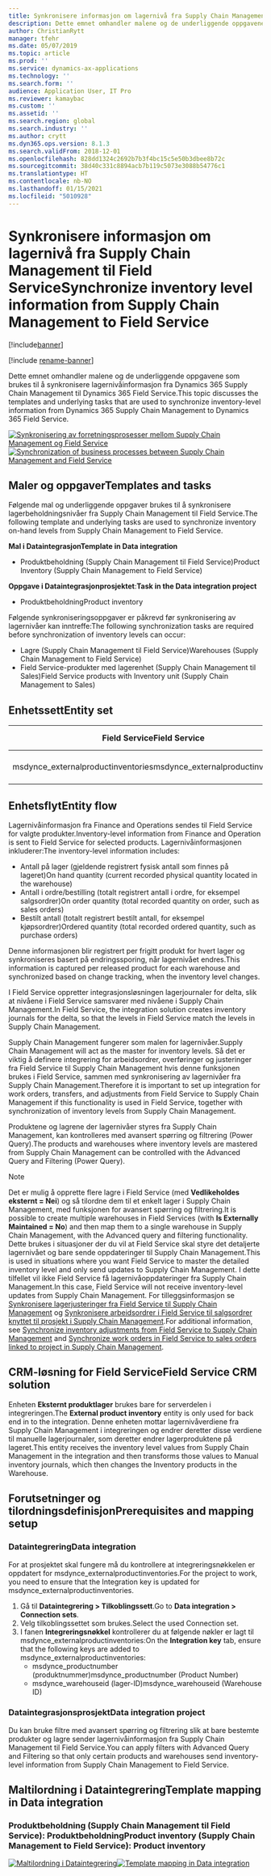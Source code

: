 ```yaml
---
title: Synkronisere informasjon om lagernivå fra Supply Chain Management til Field Service
description: Dette emnet omhandler malene og de underliggende oppgavene som brukes til å synkronisere lagernivåinformasjon fra Dynamics 365 Supply Chain Management til Dynamics 365 Field Service.
author: ChristianRytt
manager: tfehr
ms.date: 05/07/2019
ms.topic: article
ms.prod: ''
ms.service: dynamics-ax-applications
ms.technology: ''
ms.search.form: ''
audience: Application User, IT Pro
ms.reviewer: kamaybac
ms.custom: ''
ms.assetid: ''
ms.search.region: global
ms.search.industry: ''
ms.author: crytt
ms.dyn365.ops.version: 8.1.3
ms.search.validFrom: 2018-12-01
ms.openlocfilehash: 828dd1324c2692b7b3f4bc15c5e50b3dbee8b72c
ms.sourcegitcommit: 38d40c331c8894acb7b119c5073e3088b54776c1
ms.translationtype: HT
ms.contentlocale: nb-NO
ms.lasthandoff: 01/15/2021
ms.locfileid: "5010928"
---
```

# <a name="synchronize-inventory-level-information-from-supply-chain-management-to-field-service"></a><span data-ttu-id="49a39-103">Synkronisere informasjon om lagernivå fra Supply Chain Management til Field Service</span><span class="sxs-lookup"><span data-stu-id="49a39-103">Synchronize inventory level information from Supply Chain Management to Field Service</span></span> 

[!include[banner](../includes/banner.md)]

[!include [rename-banner](~/includes/cc-data-platform-banner.md)]

<span data-ttu-id="49a39-104">Dette emnet omhandler malene og de underliggende oppgavene som brukes til å synkronisere lagernivåinformasjon fra Dynamics 365 Supply Chain Management til Dynamics 365 Field Service.</span><span class="sxs-lookup"><span data-stu-id="49a39-104">This topic discusses the templates and underlying tasks that are used to synchronize inventory-level information from Dynamics 365 Supply Chain Management to Dynamics 365 Field Service.</span></span>

<span data-ttu-id="49a39-105">[![Synkronisering av forretningsprosesser mellom Supply Chain Management og Field Service](./media/FSOnHandOW.png)](./media/FSOnHandOW.png)</span><span class="sxs-lookup"><span data-stu-id="49a39-105">[![Synchronization of business processes between Supply Chain Management and Field Service](./media/FSOnHandOW.png)](./media/FSOnHandOW.png)</span></span>

## <a name="templates-and-tasks"></a><span data-ttu-id="49a39-106">Maler og oppgaver</span><span class="sxs-lookup"><span data-stu-id="49a39-106">Templates and tasks</span></span>
<span data-ttu-id="49a39-107">Følgende mal og underliggende oppgaver brukes til å synkronisere lagerbeholdningsnivåer fra Supply Chain Management til Field Service.</span><span class="sxs-lookup"><span data-stu-id="49a39-107">The following template and underlying tasks are used to synchronize inventory on-hand levels from Supply Chain Management to Field Service.</span></span>

<span data-ttu-id="49a39-108">**Mal i Dataintegrasjon**</span><span class="sxs-lookup"><span data-stu-id="49a39-108">**Template in Data integration**</span></span>
- <span data-ttu-id="49a39-109">Produktbeholdning (Supply Chain Management til Field Service)</span><span class="sxs-lookup"><span data-stu-id="49a39-109">Product Inventory (Supply Chain Management to Field Service)</span></span>
  
<span data-ttu-id="49a39-110">**Oppgave i Dataintegrasjonprosjektet**:</span><span class="sxs-lookup"><span data-stu-id="49a39-110">**Task in the Data integration project**</span></span>
- <span data-ttu-id="49a39-111">Produktbeholdning</span><span class="sxs-lookup"><span data-stu-id="49a39-111">Product inventory</span></span>

<span data-ttu-id="49a39-112">Følgende synkroniseringsoppgaver er påkrevd før synkronisering av lagernivåer kan inntreffe:</span><span class="sxs-lookup"><span data-stu-id="49a39-112">The following synchronization tasks are required before synchronization of inventory levels can occur:</span></span>
- <span data-ttu-id="49a39-113">Lagre (Supply Chain Management til Field Service)</span><span class="sxs-lookup"><span data-stu-id="49a39-113">Warehouses (Supply Chain Management to Field Service)</span></span> 
- <span data-ttu-id="49a39-114">Field Service-produkter med lagerenhet (Supply Chain Management til Sales)</span><span class="sxs-lookup"><span data-stu-id="49a39-114">Field Service products with Inventory unit (Supply Chain Management to Sales)</span></span> 

## <a name="entity-set"></a><span data-ttu-id="49a39-115">Enhetssett</span><span class="sxs-lookup"><span data-stu-id="49a39-115">Entity set</span></span>

| <span data-ttu-id="49a39-116">Field Service</span><span class="sxs-lookup"><span data-stu-id="49a39-116">Field Service</span></span>                      | <span data-ttu-id="49a39-117">Forsyningskjedeadministrasjon</span><span class="sxs-lookup"><span data-stu-id="49a39-117">Supply Chain Management</span></span>                |
|------------------------------------|----------------------------------------|
| <span data-ttu-id="49a39-118">msdynce_externalproductinventories</span><span class="sxs-lookup"><span data-stu-id="49a39-118">msdynce_externalproductinventories</span></span> | <span data-ttu-id="49a39-119">Dataverse-lagerbeholdning etter lager</span><span class="sxs-lookup"><span data-stu-id="49a39-119">Dataverse inventory on-hand by warehouse</span></span>     |

## <a name="entity-flow"></a><span data-ttu-id="49a39-120">Enhetsflyt</span><span class="sxs-lookup"><span data-stu-id="49a39-120">Entity flow</span></span>
<span data-ttu-id="49a39-121">Lagernivåinformasjon fra Finance and Operations sendes til Field Service for valgte produkter.</span><span class="sxs-lookup"><span data-stu-id="49a39-121">Inventory-level information from Finance and Operation is sent to Field Service for selected products.</span></span> <span data-ttu-id="49a39-122">Lagernivåinformasjonen inkluderer:</span><span class="sxs-lookup"><span data-stu-id="49a39-122">The inventory-level information includes:</span></span> 
- <span data-ttu-id="49a39-123">Antall på lager (gjeldende registrert fysisk antall som finnes på lageret)</span><span class="sxs-lookup"><span data-stu-id="49a39-123">On hand quantity (current recorded physical quantity located in the warehouse)</span></span>
- <span data-ttu-id="49a39-124">Antall i ordre/bestilling (totalt registrert antall i ordre, for eksempel salgsordrer)</span><span class="sxs-lookup"><span data-stu-id="49a39-124">On order quantity (total recorded quantity on order, such as sales orders)</span></span>
- <span data-ttu-id="49a39-125">Bestilt antall (totalt registrert bestilt antall, for eksempel kjøpsordrer)</span><span class="sxs-lookup"><span data-stu-id="49a39-125">Ordered quantity (total recorded ordered quantity, such as purchase orders)</span></span>

<span data-ttu-id="49a39-126">Denne informasjonen blir registrert per frigitt produkt for hvert lager og synkroniseres basert på endringssporing, når lagernivået endres.</span><span class="sxs-lookup"><span data-stu-id="49a39-126">This information is captured per released product for each warehouse and synchronized based on change tracking, when the inventory level changes.</span></span>

<span data-ttu-id="49a39-127">I Field Service oppretter integrasjonsløsningen lagerjournaler for delta, slik at nivåene i Field Service samsvarer med nivåene i Supply Chain Management.</span><span class="sxs-lookup"><span data-stu-id="49a39-127">In Field Service, the integration solution creates inventory journals for the delta, so that the levels in Field Service match the levels in Supply Chain Management.</span></span>

<span data-ttu-id="49a39-128">Supply Chain Management fungerer som malen for lagernivåer.</span><span class="sxs-lookup"><span data-stu-id="49a39-128">Supply Chain Management will act as the master for inventory levels.</span></span> <span data-ttu-id="49a39-129">Så det er viktig å definere integrering for arbeidsordrer, overføringer og justeringer fra Field Service til Supply Chain Management hvis denne funksjonen brukes i Field Service, sammen med synkronisering av lagernivåer fra Supply Chain Management.</span><span class="sxs-lookup"><span data-stu-id="49a39-129">Therefore it is important to set up integration for work orders, transfers, and adjustments from Field Service to Supply Chain Management if this functionality is used in Field Service, together with synchronization of inventory levels from Supply Chain Management.</span></span>

<span data-ttu-id="49a39-130">Produktene og lagrene der lagernivåer styres fra Supply Chain Management, kan kontrolleres med avansert spørring og filtrering (Power Query).</span><span class="sxs-lookup"><span data-stu-id="49a39-130">The products and warehouses where inventory levels are mastered from Supply Chain Management can be controlled with the Advanced Query and Filtering (Power Query).</span></span>

> [!NOTE]
> <span data-ttu-id="49a39-131">Det er mulig å opprette flere lagre i Field Service (med **Vedlikeholdes eksternt = Nei**) og så tilordne dem til et enkelt lager i Supply Chain Management, med funksjonen for avansert spørring og filtrering.</span><span class="sxs-lookup"><span data-stu-id="49a39-131">It is possible to create multiple warehouses in Field Services (with **Is Externally Maintained = No**) and then map them to a single warehouse in Supply Chain Management, with the Advanced query and filtering functionality.</span></span> <span data-ttu-id="49a39-132">Dette brukes i situasjoner der du vil at Field Service skal styre det detaljerte lagernivået og bare sende oppdateringer til Supply Chain Management.</span><span class="sxs-lookup"><span data-stu-id="49a39-132">This is used in situations where you want Field Service to master the detailed inventory level and only send updates to Supply Chain Management.</span></span> <span data-ttu-id="49a39-133">I dette tilfellet vil ikke Field Service få lagernivåoppdateringer fra Supply Chain Management.</span><span class="sxs-lookup"><span data-stu-id="49a39-133">In this case, Field Service will not receive inventory-level updates from Supply Chain Management.</span></span> <span data-ttu-id="49a39-134">For tilleggsinformasjon se [Synkronisere lagerjusteringer fra Field Service til Supply Chain Management](https://docs.microsoft.com/dynamics365/unified-operations/supply-chain/sales-marketing/synchronize-inventory-adjustments) og [Synkronisere arbeidsordrer i Field Service til salgsordrer knyttet til prosjekt i Supply Chain Management](https://docs.microsoft.com/dynamics365/unified-operations/supply-chain/sales-marketing/field-service-work-order).</span><span class="sxs-lookup"><span data-stu-id="49a39-134">For additional information, see [Synchronize inventory adjustments from Field Service to Supply Chain Management](https://docs.microsoft.com/dynamics365/unified-operations/supply-chain/sales-marketing/synchronize-inventory-adjustments) and [Synchronize work orders in Field Service to sales orders linked to project in Supply Chain Management](https://docs.microsoft.com/dynamics365/unified-operations/supply-chain/sales-marketing/field-service-work-order).</span></span>

## <a name="field-service-crm-solution"></a><span data-ttu-id="49a39-135">CRM-løsning for Field Service</span><span class="sxs-lookup"><span data-stu-id="49a39-135">Field Service CRM solution</span></span>
<span data-ttu-id="49a39-136">Enheten **Eksternt produktlager** brukes bare for serverdelen i integreringen.</span><span class="sxs-lookup"><span data-stu-id="49a39-136">The **External product inventory** entity is only used for back end in to the integration.</span></span> <span data-ttu-id="49a39-137">Denne enheten mottar lagernivåverdiene fra Supply Chain Management i integreringen og endrer deretter disse verdiene til manuelle lagerjournaler, som deretter endrer lagerproduktene på lageret.</span><span class="sxs-lookup"><span data-stu-id="49a39-137">This entity receives the inventory level values from Supply Chain Management in the integration and then transforms those values to Manual inventory journals, which then changes the Inventory products in the Warehouse.</span></span>

## <a name="prerequisites-and-mapping-setup"></a><span data-ttu-id="49a39-138">Forutsetninger og tilordningsdefinisjon</span><span class="sxs-lookup"><span data-stu-id="49a39-138">Prerequisites and mapping setup</span></span>

### <a name="data-integration"></a><span data-ttu-id="49a39-139">Dataintegrering</span><span class="sxs-lookup"><span data-stu-id="49a39-139">Data integration</span></span>
<span data-ttu-id="49a39-140">For at prosjektet skal fungere må du kontrollere at integreringsnøkkelen er oppdatert for msdynce_externalproductinventories.</span><span class="sxs-lookup"><span data-stu-id="49a39-140">For the project to work, you need to ensure that the Integration key is updated for msdynce_externalproductinventories.</span></span>
1.  <span data-ttu-id="49a39-141">Gå til **Dataintegrering > Tilkoblingssett**.</span><span class="sxs-lookup"><span data-stu-id="49a39-141">Go to **Data integration > Connection sets**.</span></span>
2.  <span data-ttu-id="49a39-142">Velg tilkoblingssettet som brukes.</span><span class="sxs-lookup"><span data-stu-id="49a39-142">Select the used Connection set.</span></span>
3.  <span data-ttu-id="49a39-143">I fanen **Integreringsnøkkel** kontrollerer du at følgende nøkler er lagt til msdynce_externalproductinventories:</span><span class="sxs-lookup"><span data-stu-id="49a39-143">On the **Integration key** tab, ensure that the following keys are added to msdynce_externalproductinventories:</span></span>
      - <span data-ttu-id="49a39-144">msdynce_productnumber (produktnummer)</span><span class="sxs-lookup"><span data-stu-id="49a39-144">msdynce_productnumber (Product Number)</span></span>
      - <span data-ttu-id="49a39-145">msdynce_warehouseid (lager-ID)</span><span class="sxs-lookup"><span data-stu-id="49a39-145">msdynce_warehouseid (Warehouse ID)</span></span>
      
### <a name="data-integration-project"></a><span data-ttu-id="49a39-146">Dataintegrasjonsprosjekt</span><span class="sxs-lookup"><span data-stu-id="49a39-146">Data integration project</span></span>
<span data-ttu-id="49a39-147">Du kan bruke filtre med avansert spørring og filtrering slik at bare bestemte produkter og lagre sender lagernivåinformasjon fra Supply Chain Management til Field Service.</span><span class="sxs-lookup"><span data-stu-id="49a39-147">You can apply filters with Advanced Query and Filtering so that only certain products and warehouses send inventory-level information from Supply Chain Management to Field Service.</span></span>

## <a name="template-mapping-in-data-integration"></a><span data-ttu-id="49a39-148">Maltilordning i Dataintegrering</span><span class="sxs-lookup"><span data-stu-id="49a39-148">Template mapping in Data integration</span></span>

### <a name="product-inventory-supply-chain-management-to-field-service-product-inventory"></a><span data-ttu-id="49a39-149">Produktbeholdning (Supply Chain Management til Field Service): Produktbeholdning</span><span class="sxs-lookup"><span data-stu-id="49a39-149">Product inventory (Supply Chain Management to Field Service): Product inventory</span></span>

<span data-ttu-id="49a39-150">[![Maltilordning i Dataintegrering](./media/FSinventoryLevel1.png)](./media/FSinventoryLevel1.png)</span><span class="sxs-lookup"><span data-stu-id="49a39-150">[![Template mapping in Data integration](./media/FSinventoryLevel1.png)](./media/FSinventoryLevel1.png)</span></span>
